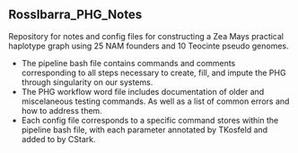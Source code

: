 ## RossIbarra_PHG_Notes

Repository for notes and config files for constructing a Zea Mays practical haplotype graph using 25 NAM founders and 10 Teocinte pseudo genomes.
  - The pipeline bash file contains commands and comments corresponding to all steps necessary to create, fill, and impute the PHG through singularity on our systems.
  - The PHG workflow word file includes documentation of older and miscelaneous testing commands. As well as a list of common errors and how to address them.
  - Each config file corresponds to a specific command stores within the pipeline bash file, with each parameter annotated by TKosfeld and added to by CStark.
